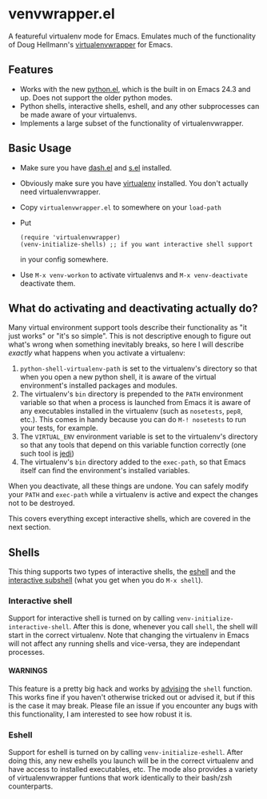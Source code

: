 # venvwrapper.el

A featureful virtualenv mode for Emacs. Emulates
much of the functionality of Doug Hellmann's
[virtualenvwrapper](https://bitbucket.org/dhellmann/virtualenvwrapper/)
for Emacs.

## Features

* Works with the new
  [python.el](https://github.com/fgallina/python.el), which is the
  built in on Emacs 24.3 and up. Does not support the older python
  modes.
* Python shells, interactive shells, eshell, and any other subprocesses can
  be made aware of your virtualenvs.
* Implements a large subset of the functionality of virtualenvwrapper.

## Basic Usage

* Make sure you have [dash.el](https://github.com/magnars/dash.el) and
  [s.el](https://github.com/magnars/s.el) installed.
* Obviously make sure you have
  [virtualenv](http://www.virtualenv.org/en/latest/) installed. You
  don't actually need virtualenvwrapper.
* Copy `virtualenvwrapper.el` to somewhere on your `load-path`
* Put
  ```emacs
  (require 'virtualenvwrapper)
  (venv-initialize-shells) ;; if you want interactive shell support
  ```
  in your config somewhere.

* Use `M-x venv-workon` to activate virtualenvs and `M-x
  venv-deactivate` deactivate them.

## What do activating and deactivating actually do?

Many virtual environment support tools describe their functionality as
"it just works" or "it's so simple". This is not descriptive enough to
figure out what's wrong when something inevitably breaks, so here I
will describe *exactly* what happens when you activate a virtualenv:

1. `python-shell-virtualenv-path` is set to the virtualenv's directory
   so that when you open a new python shell, it is aware of the
   virtual environment's installed packages and modules.
2. The virtualenv's `bin` directory is prepended to the `PATH`
   environment variable so that when a process is launched from Emacs
   it is aware of any executables installed in the virtualenv (such as
   `nosetests`, `pep8`, etc.). This comes in handy because you can do
   `M-! nosetests` to run your tests, for example.
3. The `VIRTUAL_ENV` environment variable is set to the virtualenv's
   directory so that any tools that depend on this variable function
   correctly (one such tool is
   [jedi](http://tkf.github.io/emacs-jedi/))
4. The virtualenv's `bin` directory added to the `exec-path`, so that
   Emacs itself can find the environment's installed variables.

When you deactivate, all these things are undone. You can safely
modify your `PATH` and `exec-path` while a virtualenv is active and
expect the changes not to be destroyed.

This covers everything except interactive shells, which are
covered in the next section.

## Shells

This thing supports two types of interactive shells, the
[eshell](https://www.gnu.org/software/emacs/manual/html_mono/eshell.html)
and the [interactive subshell](https://www.gnu.org/software/emacs/manual/html_node/emacs/Interactive-Shell.html) (what you get when you do `M-x shell`).

### Interactive shell

Support for interactive shell is turned on by calling
`venv-initialize-interactive-shell`. After this is done, whenever you call
`shell`, the shell will start in the correct virtualenv. Note that changing
the virtualenv in Emacs will not affect any running shells and vice-versa, they
are independant processes.

#### WARNINGS

This feature is a pretty big hack and works by
[advising](https://www.gnu.org/software/emacs/manual/html_node/elisp/Advising-Functions.html) the `shell` function. This works fine if you haven't otherwise
tricked out or advised it, but if this is the case it may break. Please
file an issue if you encounter any bugs with this functionality, I am
interested to see how robust it is.

### Eshell

Support for eshell is turned on by calling `venv-initialize-eshell`.
After doing this, any new eshells you launch will be in the correct
virtualenv and have access to installed executables, etc. The mode also provides
a variety of virtualenvwrapper funtions that work identically to their bash/zsh
counterparts.
